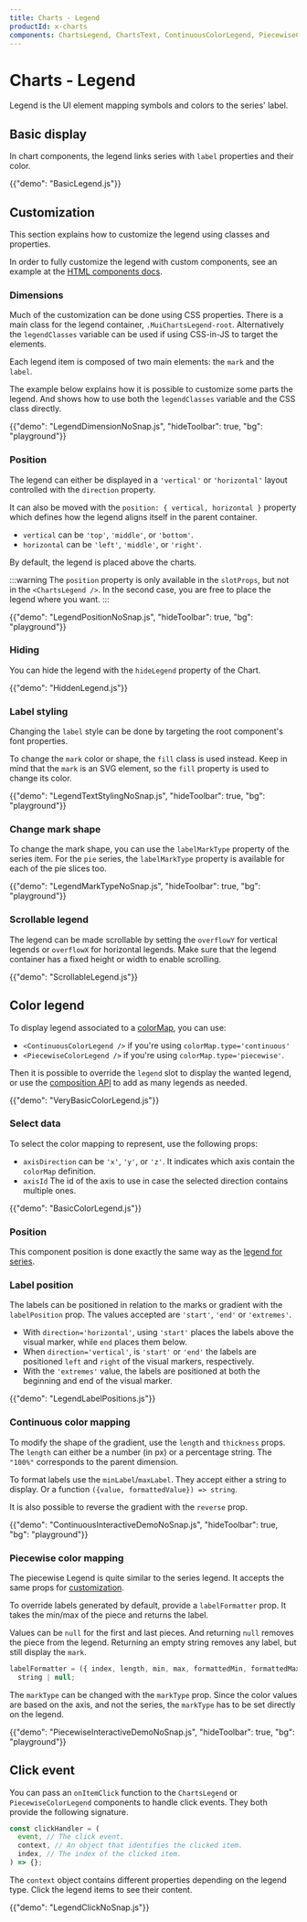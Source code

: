 ```yaml
---
title: Charts - Legend
productId: x-charts
components: ChartsLegend, ChartsText, ContinuousColorLegend, PiecewiseColorLegend
---
```


# Charts - Legend

<p class="description">Legend is the UI element mapping symbols and colors to the series' label.</p>

## Basic display

In chart components, the legend links series with `label` properties and their color.

{{"demo": "BasicLegend.js"}}

## Customization

This section explains how to customize the legend using classes and properties.

In order to fully customize the legend with custom components, see an example at the [HTML components docs](/x/react-charts/components/#html-components).

### Dimensions

Much of the customization can be done using CSS properties.
There is a main class for the legend container, `.MuiChartsLegend-root`.
Alternatively the `legendClasses` variable can be used if using CSS-in-JS to target the elements.

Each legend item is composed of two main elements: the `mark` and the `label`.

The example below explains how it is possible to customize some parts the legend.
And shows how to use both the `legendClasses` variable and the CSS class directly.

{{"demo": "LegendDimensionNoSnap.js", "hideToolbar": true, "bg": "playground"}}

### Position

The legend can either be displayed in a `'vertical'` or `'horizontal'` layout controlled with the `direction` property.

It can also be moved with the `position: { vertical, horizontal }` property which defines how the legend aligns itself in the parent container.

- `vertical` can be `'top'`, `'middle'`, or `'bottom'`.
- `horizontal` can be `'left'`, `'middle'`, or `'right'`.

By default, the legend is placed above the charts.

:::warning
The `position` property is only available in the `slotProps`, but not in the `<ChartsLegend />`.
In the second case, you are free to place the legend where you want.
:::

{{"demo": "LegendPositionNoSnap.js", "hideToolbar": true, "bg": "playground"}}

### Hiding

You can hide the legend with the `hideLegend` property of the Chart.

{{"demo": "HiddenLegend.js"}}

### Label styling

Changing the `label` style can be done by targeting the root component's font properties.

To change the `mark` color or shape, the `fill` class is used instead.
Keep in mind that the `mark` is an SVG element, so the `fill` property is used to change its color.

{{"demo": "LegendTextStylingNoSnap.js", "hideToolbar": true, "bg": "playground"}}

### Change mark shape

To change the mark shape, you can use the `labelMarkType` property of the series item.
For the `pie` series, the `labelMarkType` property is available for each of the pie slices too.

{{"demo": "LegendMarkTypeNoSnap.js", "hideToolbar": true, "bg": "playground"}}

### Scrollable legend

The legend can be made scrollable by setting the `overflowY` for vertical legends or `overflowX` for horizontal legends.
Make sure that the legend container has a fixed height or width to enable scrolling.

{{"demo": "ScrollableLegend.js"}}

## Color legend

To display legend associated to a [colorMap](https://mui.com/x/react-charts/styling/#values-color), you can use:

- `<ContinuousColorLegend />` if you're using `colorMap.type='continuous'`
- `<PiecewiseColorLegend />` if you're using `colorMap.type='piecewise'`.

Then it is possible to override the `legend` slot to display the wanted legend, or use the [composition API](https://mui.com/x/react-charts/composition/) to add as many legends as needed.

{{"demo": "VeryBasicColorLegend.js"}}

### Select data

To select the color mapping to represent, use the following props:

- `axisDirection` can be `'x'`, `'y'`, or `'z'`. It indicates which axis contain the `colorMap` definition.
- `axisId` The id of the axis to use in case the selected direction contains multiple ones.

{{"demo": "BasicColorLegend.js"}}

### Position

This component position is done exactly the same way as the [legend for series](#position).

### Label position

The labels can be positioned in relation to the marks or gradient with the `labelPosition` prop.
The values accepted are `'start'`, `'end'` or `'extremes'`.

- With `direction='horizontal'`, using `'start'` places the labels above the visual marker, while `end` places them below.
- When `direction='vertical'`, is `'start'` or `'end'` the labels are positioned `left` and `right` of the visual markers, respectively.
- With the `'extremes'` value, the labels are positioned at both the beginning and end of the visual marker.

{{"demo": "LegendLabelPositions.js"}}

### Continuous color mapping

To modify the shape of the gradient, use the `length` and `thickness` props.
The `length` can either be a number (in px) or a percentage string. The `"100%"` corresponds to the parent dimension.

To format labels use the `minLabel`/`maxLabel`.
They accept either a string to display.
Or a function `({value, formattedValue}) => string`.

It is also possible to reverse the gradient with the `reverse` prop.

{{"demo": "ContinuousInteractiveDemoNoSnap.js", "hideToolbar": true, "bg": "playground"}}

### Piecewise color mapping

The piecewise Legend is quite similar to the series legend.
It accepts the same props for [customization](#dimensions).

To override labels generated by default, provide a `labelFormatter` prop.
It takes the min/max of the piece and returns the label.

Values can be `null` for the first and last pieces.
And returning `null` removes the piece from the legend.
Returning an empty string removes any label, but still display the `mark`.

```ts
labelFormatter = ({ index, length, min, max, formattedMin, formattedMax }) =>
  string | null;
```

The `markType` can be changed with the `markType` prop.
Since the color values are based on the axis, and not the series, the `markType` has to be set directly on the legend.

{{"demo": "PiecewiseInteractiveDemoNoSnap.js", "hideToolbar": true, "bg": "playground"}}

## Click event

You can pass an `onItemClick` function to the `ChartsLegend` or `PiecewiseColorLegend` components to handle click events.
They both provide the following signature.

```js
const clickHandler = (
  event, // The click event.
  context, // An object that identifies the clicked item.
  index, // The index of the clicked item.
) => {};
```

The `context` object contains different properties depending on the legend type.
Click the legend items to see their content.

{{"demo": "LegendClickNoSnap.js"}}
